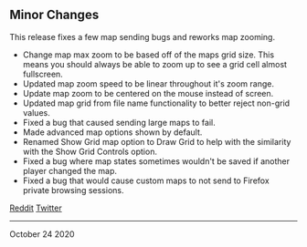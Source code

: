 ## Minor Changes

This release fixes a few map sending bugs and reworks map zooming.

- Change map max zoom to be based off of the maps grid size. This means you should always be able to zoom up to see a grid cell almost fullscreen.
- Updated map zoom speed to be linear throughout it's zoom range.
- Update map zoom to be centered on the mouse instead of screen.
- Updated map grid from file name functionality to better reject non-grid values.
- Fixed a bug that caused sending large maps to fail.
- Made advanced map options shown by default.
- Renamed Show Grid map option to Draw Grid to help with the similarity with the Show Grid Controls option.
- Fixed a bug where map states sometimes wouldn't be saved if another player changed the map.
- Fixed a bug that would cause custom maps to not send to Firefox private browsing sessions.

[Reddit]()
[Twitter]()

---

October 24 2020

